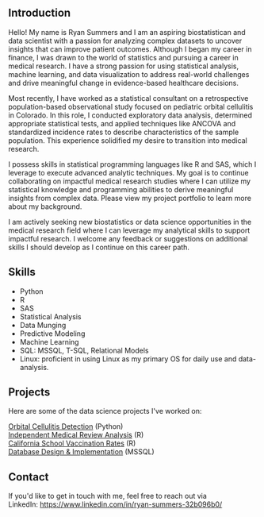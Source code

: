 ## Introduction

Hello! My name is Ryan Summers and I am an aspiring biostatistican and data scientist with a passion for analyzing complex datasets to uncover insights that can improve patient outcomes. Although I began my career in finance, I was drawn to the world of statistics and pursuing a career in medical research. I have a strong passion for using statistical analysis, machine learning, and data visualization to address real-world challenges and drive meaningful change in evidence-based healthcare decisions.

Most recently, I have worked as a statistical consultant on a retrospective population-based observational study focused on pediatric orbital cellulitis in Colorado. In this role, I conducted exploratory data analysis, determined appropriate statistical tests, and applied techniques like ANCOVA and standardized incidence rates to describe characteristics of the sample population. This experience solidified my desire to transition into medical research.

I possess skills in statistical programming languages like R and SAS, which I leverage to execute advanced analytic techniques. My goal is to continue collaborating on impactful medical research studies where I can utilize my statistical knowledge and programming abilities to derive meaningful insights from complex data. Please view my project portfolio to learn more about my background.

I am actively seeking new biostatistics or data science opportunities in the medical research field where I can leverage my analytical skills to support impactful research. I welcome any feedback or suggestions on additional skills I should develop as I continue on this career path.

## Skills

* Python
* R
* SAS
* Statistical Analysis
* Data Munging
* Predictive Modeling
* Machine Learning
* SQL: MSSQL, T-SQL, Relational Models
* Linux: proficient in using Linux as my primary OS for daily use and data-analysis.

## Projects

Here are some of the data science projects I've worked on:

[Orbital Cellulitis Detection](https://github.com/rysummers/OC-Detection) (Python) <br />
[Independent Medical Review Analysis](https://github.com/rysummers/IMR_Analysis) (R) <br />
[California School Vaccination Rates](https://github.com/rysummers/School_Vaccination_Rates) (R) <br />
[Database Design & Implementation](https://github.com/rysummers/SQL_Project) (MSSQL) <br />


## Contact

If you'd like to get in touch with me, feel free to reach out via <br />
LinkedIn: https://www.linkedin.com/in/ryan-summers-32b096b0/
